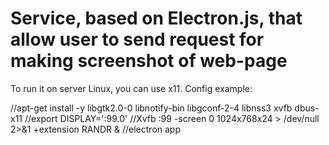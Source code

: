 # Service, based on Electron.js, that allow user to send request for making screenshot of web-page
To run it on server Linux, you can use x11. Config example:

//apt-get install -y libgtk2.0-0 libnotify-bin libgconf-2-4 libnss3 xvfb dbus-x11
//export DISPLAY=':99.0'
//Xvfb :99 -screen 0 1024x768x24 > /dev/null 2>&1 +extension RANDR &
//electron app
